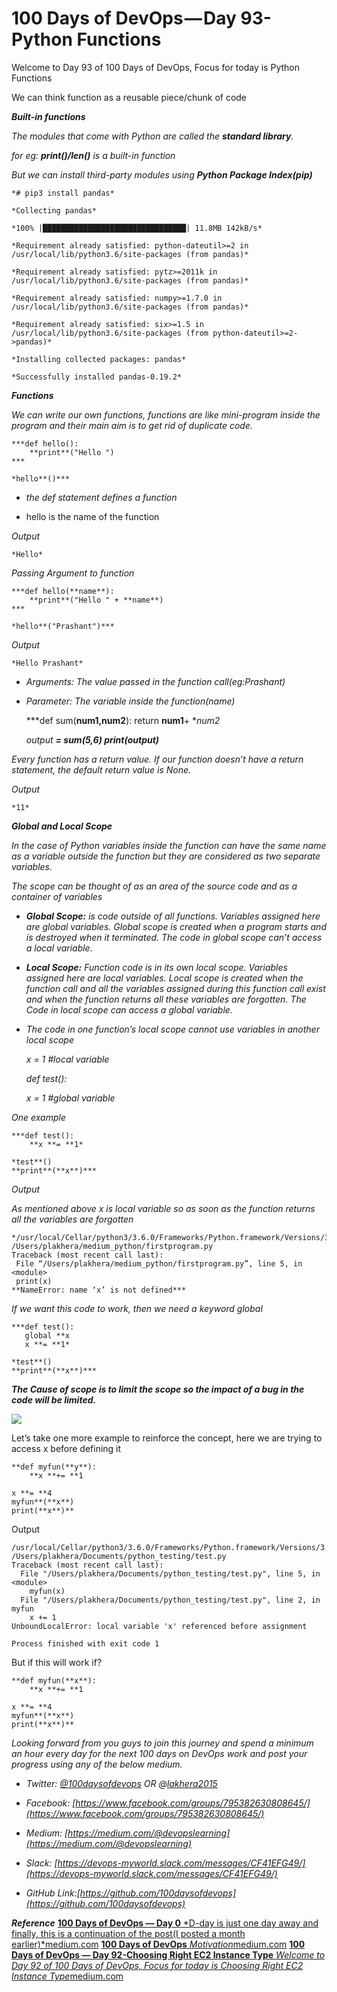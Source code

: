 
# 100 Days of DevOps — Day 93-Python Functions

Welcome to Day 93 of 100 Days of DevOps, Focus for today is Python Functions

We can think function as a reusable piece/chunk of code

***Built-in functions***

*The modules that come with Python are called the **standard library**.*

*for eg: **print()/len()** is a built-in function*

*But we can install third-party modules using **Python Package Index(pip)***

    *# pip3 install pandas*

    *Collecting pandas*

    *100% |████████████████████████████████| 11.8MB 142kB/s*

    *Requirement already satisfied: python-dateutil>=2 in /usr/local/lib/python3.6/site-packages (from pandas)*

    *Requirement already satisfied: pytz>=2011k in /usr/local/lib/python3.6/site-packages (from pandas)*

    *Requirement already satisfied: numpy>=1.7.0 in /usr/local/lib/python3.6/site-packages (from pandas)*

    *Requirement already satisfied: six>=1.5 in /usr/local/lib/python3.6/site-packages (from python-dateutil>=2->pandas)*

    *Installing collected packages: pandas*

    *Successfully installed pandas-0.19.2*

***Functions***

*We can write our own functions, functions are like mini-program inside the program and their main aim is to get rid of duplicate code.*

    ***def hello():
        **print**("Hello ")
    ***

    *hello**()***

* *the def statement defines a function*

* hello is the name of the function

*Output*

    *Hello*

*Passing Argument to function*

    ***def hello(**name**):
        **print**("Hello " + **name**)
    ***

    *hello**("Prashant")***

*Output*

    *Hello Prashant*

* *Arguments: The value passed in the function call(eg:Prashant)*

* *Parameter: The variable inside the function(name)*

    ***def sum(**num1,num2**):
        return **num1**+ **num2*

    *output **= **sum**(**5,6**)
    **print**(**output**)***

*Every function has a return value. If our function doesn’t have a return statement, the default return value is None.*

*Output*

    *11*

***Global and Local Scope***

*In the case of Python variables inside the function can have the same name as a variable outside the function but they are considered as two separate variables.*

*The scope can be thought of as an area of the source code and as a container of variables*

* ***Global Scope:** is code outside of all functions. Variables assigned here are global variables. Global scope is created when a program starts and is destroyed when it terminated. The code in global scope can’t access a local variable.*

* ***Local Scope:** Function code is in its own local scope. Variables assigned here are local variables. Local scope is created when the function call and all the variables assigned during this function call exist and when the function returns all these variables are forgotten. The Code in local scope can access a global variable.*

* *The code in one function’s local scope cannot use variables in another local scope*

    *x = 1 #local variable*

    *def test():*

    *x = 1 #global variable*

*One example*

    ***def test():
        **x **= **1*

    *test**()
    **print**(**x**)***

*Output*

*As mentioned above x is local variable so as soon as the function returns all the variables are forgotten*

    */usr/local/Cellar/python3/3.6.0/Frameworks/Python.framework/Versions/3.6/bin/python3.6 /Users/plakhera/medium_python/firstprogram.py
    Traceback (most recent call last):
     File “/Users/plakhera/medium_python/firstprogram.py”, line 5, in <module>
     print(x)
    **NameError: name ‘x’ is not defined***

*If we want this code to work, then we need a keyword global*

    ***def test():
       global **x
       x **= **1*

    *test**()
    **print**(**x**)***

***The Cause of scope is to limit the scope so the impact of a bug in the code will be limited.***

![](https://cdn-images-1.medium.com/max/3072/1*eM9HSEK2rce0WrBngEUH1Q.png)

Let’s take one more example to reinforce the concept, here we are trying to access x before defining it

    **def myfun(**y**):
        **x **+= **1

    x **= **4
    myfun**(**x**)
    print(**x**)**

Output

    /usr/local/Cellar/python3/3.6.0/Frameworks/Python.framework/Versions/3.6/bin/python3.6 /Users/plakhera/Documents/python_testing/test.py
    Traceback (most recent call last):
      File "/Users/plakhera/Documents/python_testing/test.py", line 5, in <module>
        myfun(x)
      File "/Users/plakhera/Documents/python_testing/test.py", line 2, in myfun
        x += 1
    UnboundLocalError: local variable 'x' referenced before assignment

    Process finished with exit code 1

But if this will work if?

    **def myfun(**x**):
        **x **+= **1

    x **= **4
    myfun**(**x**)
    print(**x**)**

*Looking forward from you guys to join this journey and spend a minimum an hour every day for the next 100 days on DevOps work and post your progress using any of the below medium.*

* *Twitter: [@100daysofdevops](http://twitter.com/100daysofdevops) OR @[lakhera2015](https://twitter.com/lakhera2015)*

* *Facebook: [https://www.facebook.com/groups/795382630808645/](https://www.facebook.com/groups/795382630808645/)*

* *Medium: [https://medium.com/@devopslearning](https://medium.com/@devopslearning)*

* *Slack: [https://devops-myworld.slack.com/messages/CF41EFG49/](https://devops-myworld.slack.com/messages/CF41EFG49/)*

* *GitHub Link:[https://github.com/100daysofdevops](https://github.com/100daysofdevops)*

***Reference***
[**100 Days of DevOps — Day 0**
*D-day is just one day away and finally, this is a continuation of the post(I posted a month earlier)*medium.com](https://medium.com/@devopslearning/100-days-of-devops-day-0-4f2c9750542d)
[**100 Days of DevOps**
*Motivation*medium.com](https://medium.com/@devopslearning/100-days-of-devops-81faf13bf772)
[**100 Days of DevOps — Day 92-Choosing Right EC2 Instance Type**
*Welcome to Day 92 of 100 Days of DevOps, Focus for today is Choosing Right EC2 Instance Type*medium.com](https://medium.com/@devopslearning/100-days-of-devops-day-92-choosing-right-ec2-instance-type-2f5d52bd6c85)
